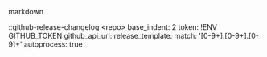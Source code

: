 markdown

::github-release-changelog <org>\<repo>
    base_indent: 2
    token: !ENV GITHUB_TOKEN
    github_api_url: <url>
    release_template: <jinja2 str>
    match: '[0-9+].[0-9+].[0-9]+'
    autoprocess: true